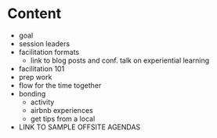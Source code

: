 # Content

- goal
- session leaders
- facilitation formats
  - link to blog posts and conf. talk on experiential learning
- facilitation 101
- prep work
- flow for the time together
- bonding
  - activity
  - airbnb experiences
  - get tips from a local
- LINK TO SAMPLE OFFSITE AGENDAS